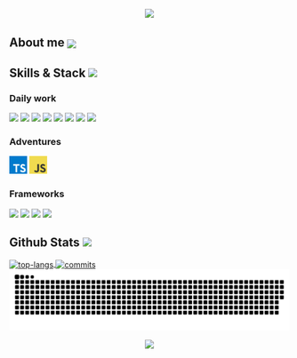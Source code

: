 <p align="center">
  <img src="https://capsule-render.vercel.app/api?type=waving&color=gradient&text=&height=100&section=header"/>
</p>

## <b> About me </b> <a href="https://github.com/DenverCoder1/readme-typing-svg"><img align="center" height="40" src="https://readme-typing-svg.herokuapp.com?lines=Brazilian+🇧🇷;Pythonist+🐍;Dev+Junior+📚;Open+Source/Science+💜✊🏼;"></a> 


## <b> Skills & Stack </b> <img height="20" src="https://media.giphy.com/media/WUlplcMpOCEmTGBtBW/giphy.gif">
### Daily work
<p align="left">
<img width='32px' src='https://raw.githubusercontent.com/rahulbanerjee26/githubAboutMeGenerator/main/icons/python.svg'>
<img width='32px' src='https://raw.githubusercontent.com/rahulbanerjee26/githubAboutMeGenerator/main/icons/linux.svg'>
<img width='32px' src='https://raw.githubusercontent.com/rahulbanerjee26/githubAboutMeGenerator/main/icons/git.svg'>
<img width='32px' src="https://avatars.githubusercontent.com/u/13171334?s=200&v=4">
<img width='32px' src='https://raw.githubusercontent.com/rahulbanerjee26/githubAboutMeGenerator/main/icons/docker.svg'>
<img width='32px' src='https://raw.githubusercontent.com/rahulbanerjee26/githubAboutMeGenerator/main/icons/postgresql.svg'>
<img width='32px' src="https://bashlogo.com/img/symbol/png/full_colored_light.png">
<img width='32px' src='https://upload.wikimedia.org/wikipedia/commons/thumb/3/38/Jupyter_logo.svg/1200px-Jupyter_logo.svg.png'>
</p>

### Adventures
<p align="left">
<img width='32px' src="https://raw.githubusercontent.com/github/explore/80688e429a7d4ef2fca1e82350fe8e3517d3494d/topics/typescript/typescript.png">
<img width='32px' src="https://raw.githubusercontent.com/github/explore/80688e429a7d4ef2fca1e82350fe8e3517d3494d/topics/javascript/javascript.png">
</p>

### Frameworks
<p align="left">
<img height='32px' src='https://se.ewi.tudelft.nl/desosa2019/chapters/django/images/django/logo-transparent.png'>
<img height='32px' src='https://www.logolynx.com/images/logolynx/44/44a14cf111102d366f1416562174136c.png'>
<img height='32px' src='https://docs.xarray.dev/en/v0.9.0/_images/dataset-diagram-logo.png'>
<img height='32px' src='https://upload.wikimedia.org/wikipedia/commons/thumb/e/ed/Pandas_logo.svg/512px-Pandas_logo.svg.png?20200209204934'>
  
  
</p>



## <b> Github Stats </b> <img src="https://media.giphy.com/media/iY8CRBdQXODJSCERIr/giphy.gif" width="35">
<div>
<picture>
  <a href="https://github.com/luabida">
  <source media="(prefers-color-scheme: dark)"  align="center" height="170" srcset="https://github-readme-stats.vercel.app/api/top-langs/?username=luabida&layout=compact&langs_count=16&theme=dark&hide=jupyter%20notebook"/>
  <source media="(prefers-color-scheme: light)"  align="center" height="170" srcset="https://github-readme-stats.vercel.app/api/top-langs/?username=luabida&layout=compact&langs_count=16&theme=buefy&hide=jupyter%20notebook"/>
  <img alt="top-langs" align="center" height="170" src="https://github-readme-stats.vercel.app/api/top-langs/?username=luabida&layout=compact&langs_count=16&theme=buefy&hide=jupyter%20notebook"/>
</picture>
<picture>
  <a href="https://github.com/luabida">
  <source media="(prefers-color-scheme: dark)"  align="center" height="170" srcset="https://github-readme-stats.vercel.app/api?username=luabida&show_icons=true&theme=dark&include_all_commits=true&count_private=true&hide=issues"/>
  <source media="(prefers-color-scheme: light)"  align="center" height="170" srcset="https://github-readme-stats.vercel.app/api?username=luabida&show_icons=true&theme=buefy&include_all_commits=true&count_private=true&hide=issues"/>
  <img alt="commits" align="center" height="170" src="https://github-readme-stats.vercel.app/api?username=luabida&show_icons=true&theme=buefy&include_all_commits=true&count_private=true&hide=issues"/>
</picture>
</div>

<picture>
  <source media="(prefers-color-scheme: dark)" srcset="https://github.com/luabida/luabida/blob/output/github-snake-dark.svg">
  <source media="(prefers-color-scheme: light)" srcset="https://github.com/luabida/luabida/blob/output/github-snake.svg">
  <img alt="github-snake" src="https://github.com/luabida/luabida/blob/output/github-snake.svg">
</picture> 

<p align="center">
  <img src="https://capsule-render.vercel.app/api?type=waving&color=gradient&height=100&section=footer"/>
</p>
